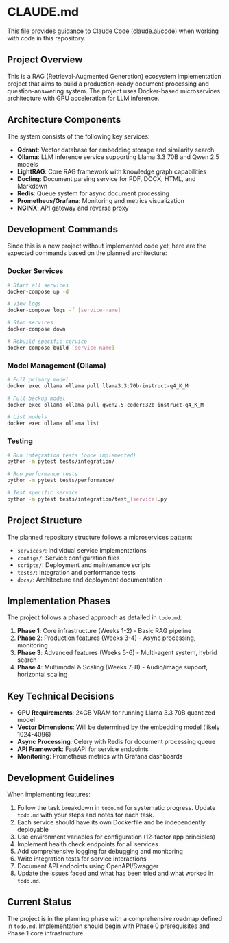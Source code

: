 # CLAUDE.md

This file provides guidance to Claude Code (claude.ai/code) when working with code in this repository.

## Project Overview

This is a RAG (Retrieval-Augmented Generation) ecosystem implementation project that aims to build a production-ready document processing and question-answering system. The project uses Docker-based microservices architecture with GPU acceleration for LLM inference.

## Architecture Components

The system consists of the following key services:
- **Qdrant**: Vector database for embedding storage and similarity search
- **Ollama**: LLM inference service supporting Llama 3.3 70B and Qwen 2.5 models
- **LightRAG**: Core RAG framework with knowledge graph capabilities
- **Docling**: Document parsing service for PDF, DOCX, HTML, and Markdown
- **Redis**: Queue system for async document processing
- **Prometheus/Grafana**: Monitoring and metrics visualization
- **NGINX**: API gateway and reverse proxy

## Development Commands

Since this is a new project without implemented code yet, here are the expected commands based on the planned architecture:

### Docker Services
```bash
# Start all services
docker-compose up -d

# View logs
docker-compose logs -f [service-name]

# Stop services
docker-compose down

# Rebuild specific service
docker-compose build [service-name]
```

### Model Management (Ollama)
```bash
# Pull primary model
docker exec ollama ollama pull llama3.3:70b-instruct-q4_K_M

# Pull backup model
docker exec ollama ollama pull qwen2.5-coder:32b-instruct-q4_K_M

# List models
docker exec ollama ollama list
```

### Testing
```bash
# Run integration tests (once implemented)
python -m pytest tests/integration/

# Run performance tests
python -m pytest tests/performance/

# Test specific service
python -m pytest tests/integration/test_[service].py
```

## Project Structure

The planned repository structure follows a microservices pattern:
- `services/`: Individual service implementations
- `configs/`: Service configuration files
- `scripts/`: Deployment and maintenance scripts
- `tests/`: Integration and performance tests
- `docs/`: Architecture and deployment documentation

## Implementation Phases

The project follows a phased approach as detailed in `todo.md`:
1. **Phase 1**: Core infrastructure (Weeks 1-2) - Basic RAG pipeline
2. **Phase 2**: Production features (Weeks 3-4) - Async processing, monitoring
3. **Phase 3**: Advanced features (Weeks 5-6) - Multi-agent system, hybrid search
4. **Phase 4**: Multimodal & Scaling (Weeks 7-8) - Audio/image support, horizontal scaling

## Key Technical Decisions

- **GPU Requirements**: 24GB VRAM for running Llama 3.3 70B quantized model
- **Vector Dimensions**: Will be determined by the embedding model (likely 1024-4096)
- **Async Processing**: Celery with Redis for document processing queue
- **API Framework**: FastAPI for service endpoints
- **Monitoring**: Prometheus metrics with Grafana dashboards

## Development Guidelines

When implementing features:
1. Follow the task breakdown in `todo.md` for systematic progress. Update `todo.md` with your steps and notes for each task.
2. Each service should have its own Dockerfile and be independently deployable
3. Use environment variables for configuration (12-factor app principles)
4. Implement health check endpoints for all services
5. Add comprehensive logging for debugging and monitoring
6. Write integration tests for service interactions
7. Document API endpoints using OpenAPI/Swagger
8. Update the issues faced and what has been tried and what worked in `todo.md`.

## Current Status

The project is in the planning phase with a comprehensive roadmap defined in `todo.md`. Implementation should begin with Phase 0 prerequisites and Phase 1 core infrastructure.